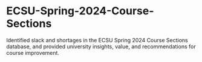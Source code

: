 # ECSU-Spring-2024-Course-Sections
Identified slack and shortages in the ECSU Spring 2024 Course Sections database, and provided university insights, value, and recommendations for course improvement.
